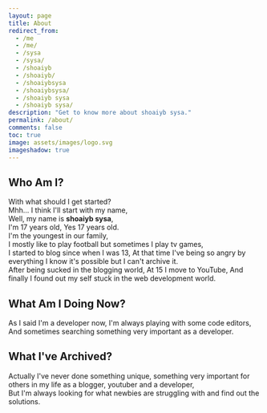 ```yaml
---
layout: page
title: About
redirect_from: 
  - /me
  - /me/
  - /sysa
  - /sysa/
  - /shoaiyb
  - /shoaiyb/
  - /shoaiybsysa
  - /shoaiybsysa/
  - /shoaiyb sysa
  - /shoaiyb sysa/
description: "Get to know more about shoaiyb sysa."
permalink: /about/
comments: false
toc: true
image: assets/images/logo.svg
imageshadow: true
---
```


## Who Am I?
With what should I get started?    
Mhh... I think I'll start with my name,    
Well, my name is **shoaiyb sysa**,     
I'm 17 years old, Yes 17 years old.     
I'm the youngest in our family,      
I mostly like to play football but sometimes I play tv games,       
I started to blog since when I was 13, At that time I've being so angry by everything I know it's possible but I can't archive it.      
After being sucked in the blogging world, At 15 I move to YouTube, And finally I found out my self stuck in the web development world.     


## What Am I Doing Now?
As I said I'm a developer now, I'm always playing with some code editors,    
And sometimes searching something very important as a developer.   


## What I've Archived?

<!--### sysa.css
sysa.css is an open source and a small free set of responsive css framework that provides ready-to-use frontend components that you can easily combine to build responsive web interfaces.     
-->
Actually I've never done something unique, something very important for others in my life as a blogger, youtuber and a developer,   
But I'm always looking for what newbies are struggling with and find out the solutions.   
